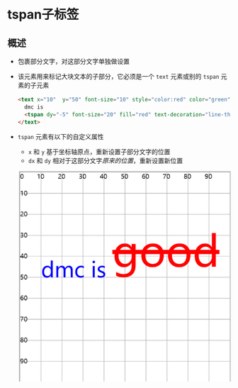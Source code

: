 # tspan子标签

## 概述

+ 包裹部分文字，对这部分文字单独做设置
+ 该元素用来标记大块文本的子部分，它必须是一个 `text` 元素或别的 `tspan` 元素的子元素

  ```html
  <text x="10"  y="50" font-size="10" style="color:red" color="green" fill="blue">
    dmc is
    <tspan dy="-5" font-size="20" fill="red" text-decoration="line-through">good</tspan>
  </text>
  ```

+ `tspan` 元素有以下的自定义属性

  + `x` 和 `y` 基于坐标轴原点，重新设置子部分文字的位置
  + `dx` 和 `dy` 相对于这部分文字*原来的位置*，重新设置新位置

  ![alt text](images/tspan.png)
